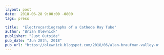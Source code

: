 ```yaml
---
layout: post
date:  2018-06-28 9:00:00 -0800
tags: press

title:  "Electrocardiographs of a Cathode Ray Tube"
author: "Brian Olewnick"
publisher: "Just Outside"
pub_date: "Jun 28th, 2018"
pub_url: "https://olewnick.blogspot.com/2018/06/alan-braufman-valley-of-search-valley.html"
---
```

